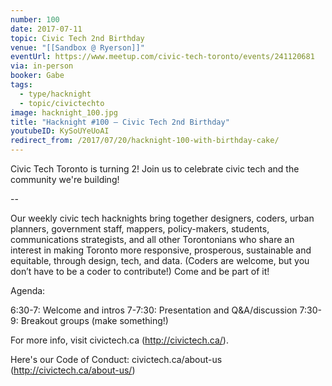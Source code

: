 ```yaml
---
number: 100
date: 2017-07-11
topic: Civic Tech 2nd Birthday
venue: "[[Sandbox @ Ryerson]]"
eventUrl: https://www.meetup.com/civic-tech-toronto/events/241120681
via: in-person
booker: Gabe
tags:
  - type/hacknight
  - topic/civictechto
image: hacknight_100.jpg
title: "Hacknight #100 – Civic Tech 2nd Birthday"
youtubeID: KySoUYeUoAI
redirect_from: /2017/07/20/hacknight-100-with-birthday-cake/
---
```


Civic Tech Toronto is turning 2! Join us to celebrate civic tech and the community we're building!

--

Our weekly civic tech hacknights bring together designers, coders, urban planners, government staff, mappers, policy-makers, students, communications strategists, and all other Torontonians who share an interest in making Toronto more responsive, prosperous, sustainable and equitable, through design, tech, and data. (Coders are welcome, but you don’t have to be a coder to contribute!) Come and be part of it!

Agenda:

6:30-7: Welcome and intros
7-7:30: Presentation and Q&A/discussion
7:30-9: Breakout groups (make something!)

For more info, visit civictech.ca (http://civictech.ca/).

Here's our Code of Conduct: civictech.ca/about-us (http://civictech.ca/about-us/)